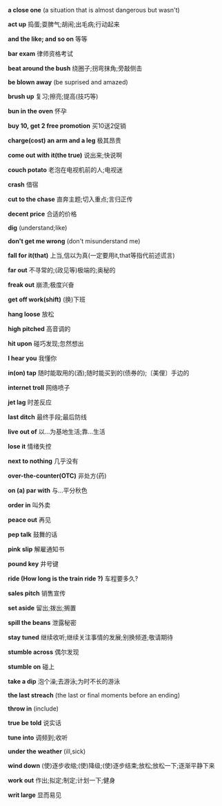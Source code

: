 **a close one** (a situation that is almost dangerous but wasn't)

**act up** 捣蛋;耍脾气;胡闹;出毛病;行动起来

**and the like; and so on** 等等

**bar exam** 律师资格考试

**beat around the bush** 绕圈子;拐弯抹角;旁敲侧击

**be blown away** (be suprised and amazed)

**brush up** 复习;擦亮;提高(技巧等)

**bun in the oven** 怀孕

**buy 10, get 2 free promotion** 买10送2促销

**charge(cost) an arm and a leg** 极其昂贵

**come out with it(the true)** 说出来;快说啊

**couch potato** 老泡在电视机前的人;电视迷

**crash** 借宿

**cut to the chase** 直奔主题;切入重点;言归正传

**decent price** 合适的价格

**dig** (understand;like)

**don't get me wrong** (don't misunderstand me)

**fall for it(that)** 上当,信以为真(一定要用it,that等指代前述谎言)

**far out** 不寻常的;(政见等)极端的;奥秘的

**freak out** 崩溃;极度兴奋

**get off work(shift)** (换)下班

**hang loose** 放松

**high pitched** 高音调的

**hit upon** 碰巧发现;忽然想出

**I hear you** 我懂你

**in(on) tap** 随时能取用的(酒);随时能买到的(债券的);〔美俚〕手边的

**internet troll** 网络喷子

**jet lag** 时差反应

**last ditch** 最终手段;最后防线

**live out of** 以...为基地生活;靠...生活

**lose it** 情绪失控

**next to nothing** 几乎没有

**over-the-counter(OTC)** 非处方(药)

**on (a) par with** 与...平分秋色

**order in** 叫外卖

**peace out** 再见

**pep talk** 鼓舞的话

**pink slip** 解雇通知书

**pound key** 井号键

**ride (How long is the train ride ?)** 车程要多久?

**sales pitch** 销售宣传

**set aside** 留出;拨出;搁置

**spill the beans** 泄露秘密

**stay tuned** 继续收听;继续关注事情的发展;别换频道;敬请期待

**stumble across** 偶尔发现

**stumble on** 碰上

**take a dip** 泡个澡;去游泳;为时不长的游泳

**the last streach** (the last or final moments before an ending)

**throw in** (include)

**true be told** 说实话

**tune into** 调频到;收听

**under the weather** (ill,sick)

**wind down** (使)逐步收缩;(使)降级;(使)逐步结束;放松;放松一下;逐渐平静下来

**work out** 作出;拟定;制定;计划一下;健身

**writ large** 显而易见